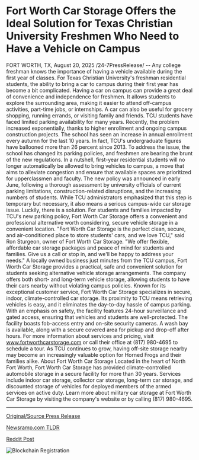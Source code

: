 # Fort Worth Car Storage Offers the Ideal Solution for Texas Christian University Freshmen Who Need to Have a Vehicle on Campus

FORT WORTH, TX, August 20, 2025 /24-7PressRelease/ -- Any college freshman knows the importance of having a vehicle available during the first year of classes. For Texas Christian University's freshman residential students, the ability to bring a car to campus during their first year has become a bit complicated.  Having a car on campus can provide a great deal of convenience and independence for freshmen. It allows students to explore the surrounding area, making it easier to attend off-campus activities, part-time jobs, or internships. A car can also be useful for grocery shopping, running errands, or visiting family and friends.  TCU students have faced limited parking availability for many years. Recently, the problem increased exponentially, thanks to higher enrollment and ongoing campus construction projects. The school has seen an increase in annual enrollment every autumn for the last 10 years. In fact, TCU's undergraduate figures have ballooned more than 26 percent since 2013.   To address the issue, the school has changed its parking policies, and freshmen are bearing the brunt of the new regulations. In a nutshell, first-year residential students will no longer automatically be allowed to bring vehicles to campus, a move that aims to alleviate congestion and ensure that available spaces are prioritized for upperclassmen and faculty.  The new policy was announced in early June, following a thorough assessment by university officials of current parking limitations, construction-related disruptions, and the increasing numbers of students. While TCU administrators emphasized that this step is temporary but necessary, it also means a serious campus-wide car storage issue.  Luckily, there is a solution. For students and families impacted by TCU's new parking policy, Fort Worth Car Storage offers a convenient and professional alternative worth considering, secure vehicle storage in a convenient location.  "Fort Worth Car Storage is the perfect clean, secure, and air-conditioned place to store students' cars, and we love TCU," said Ron Sturgeon, owner of Fort Worth Car Storage. "We offer flexible, affordable car storage packages and peace of mind for students and families. Give us a call or stop in, and we'll be happy to address your needs."  A locally owned business just minutes from the TCU campus, Fort Worth Car Storage provides a practical, safe and convenient solution for students seeking alternative vehicle storage arrangements. The company offers both short- and long-term vehicle storage, allowing students to have their cars nearby without violating campus policies.  Known for its exceptional customer service, Fort Worth Car Storage specializes in secure, indoor, climate-controlled car storage. Its proximity to TCU means retrieving vehicles is easy, and it eliminates the day-to-day hassle of campus parking. With an emphasis on safety, the facility features 24-hour surveillance and gated access, ensuring that vehicles and students are well-protected.  The facility boasts fob-access entry and on-site security cameras. A wash bay is available, along with a secure covered area for pickup and drop-off after hours.  For more information about services and pricing, visit www.fortworthcarstorage.com or call their office at (817) 980-4695 to schedule a tour. As TCU continues to grow, having off-site storage nearby may become an increasingly valuable option for Horned Frogs and their families alike.  About Fort Worth Car Storage Located in the heart of North Fort Worth, Fort Worth Car Storage has provided climate-controlled automobile storage in a secure facility for more than 30 years. Services include indoor car storage, collector car storage, long-term car storage, and discounted storage of vehicles for deployed members of the armed services on active duty. Learn more about military car storage at Fort Worth Car Storage by visiting the company's website or by calling (817) 980-4695. 

---

[Original/Source Press Release](https://www.24-7pressrelease.com/press-release/525994/fort-worth-car-storage-offers-the-ideal-solution-for-texas-christian-university-freshmen-who-need-to-have-a-vehicle-on-campus)
                    

[Newsramp.com TLDR](https://newsramp.com/curated-news/tcu-bans-freshman-cars-amid-parking-crisis-local-storage-offers-solution/568fe7bde59080cacacd7a585269042b) 

 



[Reddit Post](https://www.reddit.com/r/TravelAndLeisureNews/comments/1mv85aq/tcu_bans_freshman_cars_amid_parking_crisis_local/) 



![Blockchain Registration](https://cdn.newsramp.app/24-7PressRelease/qrcode/258/20/mildXSc8.webp)